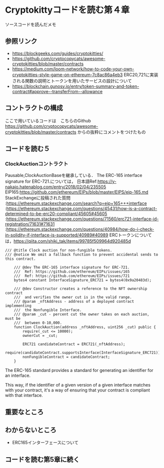 # Cryptokittyコードを読む第４章
ソースコードを読んだメモ

## 参照リンク
 - https://blockgeeks.com/guides/cryptokitties/
 - https://github.com/cryptocopycats/awesome-cryptokitties/blob/master/contracts
 - https://medium.com/loom-network/how-to-code-your-own-cryptokitties-style-game-on-ethereum-7c8ac86a4eb3
ERC20,721に実装される関数の説明とトークンを用いたサービスの設計について
 - https://blockchain.gunosy.io/entry/token-summary-and-token-contract#approve--transferFrom--allowance

## コントラクトの構成
ここで用いているコードは　こちらのGithub https://github.com/cryptocopycats/awesome-cryptokitties/blob/master/contracts 
からの抜粋にコメントをつけたもの
## コードを読む５
### ClockAuctionコントラクト
Pausable,ClockAuctionBaseを継承している．
The ERC-165 interface signature for ERC-721.については，
日本語Ref:https://y-nakajo.hatenablog.com/entry/2018/02/04/235505  
EIP165:https://github.com/ethereum/EIPs/blob/master/EIPS/eip-165.md  
StackExchangeに投稿された質問
:https://ethereum.stackexchange.com/search?q=eip+165+++interface  
:https://ethereum.stackexchange.com/questions/45431/how-is-a-contract-determined-to-be-erc20-compliant/45605#45605  
:https://ethereum.stackexchange.com/questions/71560/erc721-interface-id-registration/71631#71631
:https://ethereum.stackexchange.com/questions/40984/how-do-i-check-in-solidity-if-interface-is-supported/40989#40989
ERCトークンについては，https://qiita.com/shiki_tak/items/99785f509964d920485d
```solidity
/// @title Clock auction for non-fungible tokens.
/// @notice We omit a fallback function to prevent accidental sends to this contract.

    /// @dev The ERC-165 interface signature for ERC-721.
    ///  Ref: https://github.com/ethereum/EIPs/issues/165
    ///  Ref: https://github.com/ethereum/EIPs/issues/721
    bytes4 constant InterfaceSignature_ERC721 = bytes4(0x9a20483d);

    /// @dev Constructor creates a reference to the NFT ownership contract
    ///  and verifies the owner cut is in the valid range.
    /// @param _nftAddress - address of a deployed contract implementing
    ///  the Nonfungible Interface.
    /// @param _cut - percent cut the owner takes on each auction, must be
    ///  between 0-10,000.
    function ClockAuction(address _nftAddress, uint256 _cut) public {
        require(_cut <= 10000);
        ownerCut = _cut;

        ERC721 candidateContract = ERC721(_nftAddress);
        require(candidateContract.supportsInterface(InterfaceSignature_ERC721));
        nonFungibleContract = candidateContract;
    }
```
The ERC-165 standard provides a standard for generating an identifier for an interface.

This way, if the identifier of a given version of a given interface matches with your contract, it's a way of ensuring that your contract is compliant with that interface.

## 重要なところ

## わからないところ
 - ERC165インターフェースについて
## コードを読む第5章に続く
